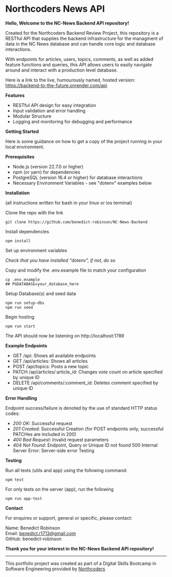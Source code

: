 # Northcoders News API

**Hello, Welcome to the NC-News Backend API repository!** 

Created for the Northcoders Backend Review Project, this repository is a RESTful API that supplies the backend infrastructure for the managment of data in the NC News database and can handle core logic and database interactions. 

With endpoints for articles, users, topics, comments, as well as added feature functions and queries, this API allows users to easily navigate around and interact with a production level database.

Here is a link to the live, humourously named, hosted version: <br />
https://backend-to-the-future.onrender.com/api

**Features**
* RESTful API design for easy integration
* Input validation and error handling
* Modular Structure
* Logging and monitoring for debugging and performance

**Getting Started**

Here is some guidance on how to get a copy of the project running in your local environment.

**Prerequisites**
* Node.js (version 22.7.0 or higher)
* npm (or yarn) for dependencies
* PostgreSQL (version 16.4 or higher) for database interactions
* Necessary Environment Variables - see "dotenv" examples below


**Installation**

(all instructions written for bash in your linux or ios terminal)

Clone the repo with the link

```
git clone https://github.com/benedict-robinson/NC-News-Backend
```

Install dependencies

```
npm install
```

Set up environment variables

*Check that you have installed "dotenv", if not, do so*

Copy and modify the .env.example file to match your configuration

```
cp .env.example
## PGDATABASE=your_database_here
```

Setup Database(s) and seed data

```
npm run setup-dbs
npm run seed
```

Begin hosting

```
npm run start
```

The API should now be listening on http://localhost:1789 


**Example Endpoints**

* GET /api: Shows all available endpoints
* GET /api/articles: Shows all articles
* POST /api/topics: Posts a new topic
* PATCH /api/articles/:article_id: Changes vote count on article specified by unique ID
* DELETE /api/comments/:comment_id: Deletes comment specified by unique ID


**Error Handling**

Endpoint success/failure is denoted by the use of standard HTTP status codes:

* *200 OK*: Successful request
* *201 Created*: Successful Creation (for POST endpoints only, successful PATCHes are included in 200)
* *400 Bad Request*: Invalid request parameters
* *404 Not Found*: Endpoint, Query or Unique ID not found
500 Internal Server Error: Server-side error
Testing

**Testing**

Run all tests (utils and app) using the following command:

```
npm test
```

For only tests on the server (app), run the following

```
npm run app-test
```


**Contact**

For enquires or support, general or specific, please contact:

Name: Benedict Robinson <br />
Email: benedict.r1713@gmail.com <br />
GitHub: benedict-robinson <br />


**Thank you for your interest in the NC-News Backend API repository!**


--- 

This portfolio project was created as part of a Digital Skills Bootcamp in Software Engineering provided by [Northcoders](https://northcoders.com/)
